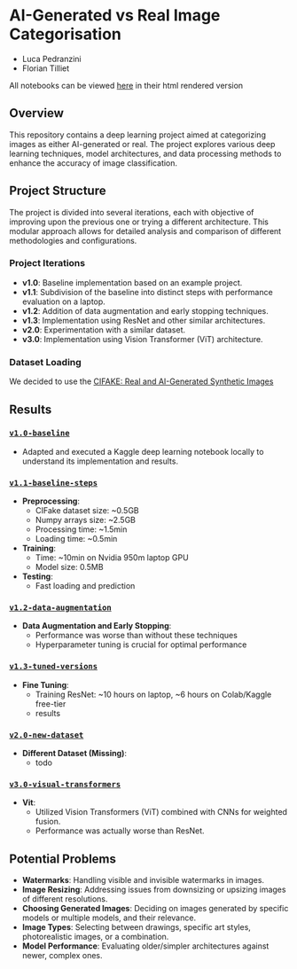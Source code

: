 
# AI-Generated vs Real Image Categorisation

- Luca Pedranzini
- Florian Tilliet

All notebooks can be viewed [here](https://nbviewer.org/github/lucapdr1/ai-generated-images-detection/tree/master/) in their html rendered version


## Overview

This repository contains a deep learning project aimed at categorizing images as either AI-generated or real. The project explores various deep learning techniques, model architectures, and data processing methods to enhance the accuracy of image classification.

## Project Structure

The project is divided into several iterations, each with objective of improving upon the previous one or trying a different architecture. This modular approach allows for detailed analysis and comparison of different methodologies and configurations.

### Project Iterations

- **v1.0**: Baseline implementation based on an example project.
- **v1.1**: Subdivision of the baseline into distinct steps with performance evaluation on a laptop.
- **v1.2**: Addition of data augmentation and early stopping techniques.
- **v1.3**: Implementation using ResNet and other similar architectures.
- **v2.0**: Experimentation with a similar dataset.
- **v3.0**: Implementation using Vision Transformer (ViT) architecture.

### Dataset Loading

We decided to use the [CIFAKE: Real and AI-Generated Synthetic Images](https://www.kaggle.com/datasets/birdy654/cifake-real-and-ai-generated-synthetic-images)

## Results
###  [`v1.0-baseline`](https://nbviewer.org/github/lucapdr1/ai-generated-images-detection/tree/master/v1.0-baseline/)
- Adapted and executed a Kaggle deep learning notebook locally to understand its implementation and results.

###  [`v1.1-baseline-steps`](https://nbviewer.org/github/lucapdr1/ai-generated-images-detection/tree/master/v1.1-baseline-steps/)
- **Preprocessing**:
  - CIFake dataset size: ~0.5GB
  - Numpy arrays size: ~2.5GB
  - Processing time: ~1.5min
  - Loading time: ~0.5min
- **Training**:
  - Time: ~10min on Nvidia 950m laptop GPU
  - Model size: 0.5MB
- **Testing**:
  - Fast loading and prediction

###  [`v1.2-data-augmentation`](https://nbviewer.org/github/lucapdr1/ai-generated-images-detection/tree/master/v1.2-data-augmentation/)
- **Data Augmentation and Early Stopping**:
  - Performance was worse than without these techniques
  - Hyperparameter tuning is crucial for optimal performance

###  [`v1.3-tuned-versions`](https://nbviewer.org/github/lucapdr1/ai-generated-images-detection/tree/master/v1.3-tuned-versions/)
- **Fine Tuning**:
  - Training ResNet: ~10 hours on laptop, ~6 hours on Colab/Kaggle free-tier
  - results

###  [`v2.0-new-dataset`](https://nbviewer.org/github/lucapdr1/ai-generated-images-detection/tree/master/v2.0-new-dataset/)
- **Different Dataset (Missing)**:
  - todo

###  [`v3.0-visual-transformers`](https://nbviewer.org/github/lucapdr1/ai-generated-images-detection/tree/master/v3.0-visual-transformer/)
- **Vit**:
  - Utilized Vision Transformers (ViT) combined with CNNs for weighted fusion.
  - Performance was actually worse than ResNet.

## Potential Problems
- **Watermarks**: Handling visible and invisible watermarks in images.
- **Image Resizing**: Addressing issues from downsizing or upsizing images of different resolutions.
- **Choosing Generated Images**: Deciding on images generated by specific models or multiple models, and their relevance.
- **Image Types**: Selecting between drawings, specific art styles, photorealistic images, or a combination.
- **Model Performance**: Evaluating older/simpler architectures against newer, complex ones.
